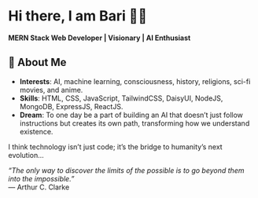 # Hi there, I am Bari 🙋‍♂️

**MERN Stack Web Developer | Visionary | AI Enthusiast**

## 🌌 About Me

- **Interests**: AI, machine learning, consciousness, history, religions, sci-fi movies, and anime.
- **Skills**: HTML, CSS, JavaScript, TailwindCSS, DaisyUI, NodeJS, MongoDB, ExpressJS, ReactJS.
- **Dream**: To one day be a part of building an AI that doesn’t just follow instructions but creates its own path, transforming how we understand existence.

I think technology isn’t just code; it’s the bridge to humanity’s next evolution...

*“The only way to discover the limits of the possible is to go beyond them into the impossible.”*  
— Arthur C. Clarke

